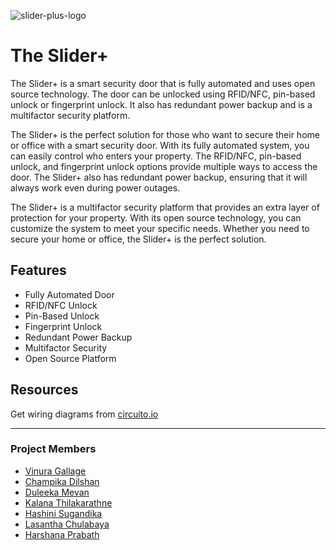![slider-plus-logo](https://github.com/th3-s7r4ng3r/the-slider-plus/blob/main/resources/images/sliderPlusLogo.png)

# The Slider+

The Slider+ is a smart security door that is fully automated and uses open source technology. The door can be unlocked using RFID/NFC, pin-based unlock or fingerprint unlock. It also has redundant power backup and is a multifactor security platform.

The Slider+ is the perfect solution for those who want to secure their home or office with a smart security door. With its fully automated system, you can easily control who enters your property. The RFID/NFC, pin-based unlock, and fingerprint unlock options provide multiple ways to access the door. The Slider+ also has redundant power backup, ensuring that it will always work even during power outages.

The Slider+ is a multifactor security platform that provides an extra layer of protection for your property. With its open source technology, you can customize the system to meet your specific needs. Whether you need to secure your home or office, the Slider+ is the perfect solution.


## Features

- Fully Automated Door
- RFID/NFC Unlock
- Pin-Based Unlock
- Fingerprint Unlock
- Redundant Power Backup
- Multifactor Security
- Open Source Platform

## Resources
Get wiring diagrams from [circuito.io](https://www.circuito.io/app?components=1331,8654,9442,11061,13959,653574,761981,956215,1671987,7654323)

------------
### Project Members
- [Vinura Gallage](https://github.com/th3-s7r4ng3r "Vinura Gallage")
- [Champika Dilshan](https://github.com/champikadilshan "Champika Dilshan")
- [Duleeka Mevan](https://github.com/MevanWeerasinghe "uleeka Mevan")
- [Kalana Thilakarathne](https://github.com/Kalana-Thilakarathna "Kalana Thilakarathne")
- [Hashini Sugandika](https://github.com/hashini-sugandika "Hashini Sugandika")
- [Lasantha Chulabaya](https://github.com/Lasantha-chulabhaya "Lasantha Chulabaya")
- [Harshana Prabath](https://github.com/HarshanaPSemasinghe "Harshana Prabath")

